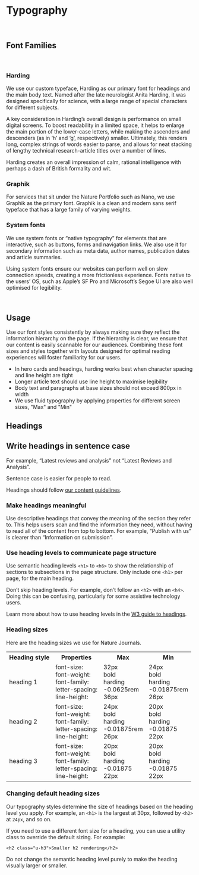 # Typography

 <br />
 
## Font Families

 <br />
 
### Harding
We use our custom typeface, Harding as our primary font for headings and the main body text. Named after the late neurologist Anita Harding, it was designed specifically for science, with a large range of special characters for different subjects.

A key consideration in Harding’s overall design is performance on small digital screens. To boost readability in a limited space, it helps to enlarge the main portion of the lower-case letters, while making the ascenders and descenders (as in ‘h’ and ‘g’, respectively) smaller. Ultimately, this renders long, complex strings of words easier to parse, and allows for neat stacking of lengthy technical research-article titles over a number of lines.

Harding creates an overall impression of calm, rational intelligence with perhaps a dash of British formality and wit.

### Graphik
For services that sit under the Nature Portfolio such as Nano, we use Graphik as the primary font. Graphik is a clean and modern sans serif typeface that has a large family of varying weights.

### System fonts
We use system fonts or “native typography” for elements that are interactive, such as buttons, forms and navigation links. We also use it for secondary information such as meta data, author names, publication dates and article summaries.

Using system fonts ensure our websites can perform well on slow connection speeds, creating a more frictionless experience. Fonts native to the users’ OS, such as Apple’s SF Pro and Microsoft’s Segoe UI are also well optimised for legibility.

 <br />

## Usage

Use our font styles consistently by always making sure they reflect the information hierarchy on the page. If the hierarchy is clear, we ensure that our content is easily scannable for our audiences. Combining these font sizes and styles together with layouts designed for optimal reading experiences will foster familiarity for our users.

* In hero cards and headings, harding works best when character spacing and line height are tight
* Longer article text should use line height to maximise legibility
* Body text and paragraphs at base sizes should not exceed 800px in width
* We use fluid typography by applying properties for different screen sizes, "Max" and "Min" 

## Headings

## Write headings in sentence case

For example, “Latest reviews and analysis” not “Latest Reviews and Analysis”.

Sentence case is easier for people to read.

Headings should follow [our content guidelines](/content).

### Make headings meaningful

Use descriptive headings that convey the meaning of the section they refer to. This helps users scan and find the information they need, without having to read all of the content from top to bottom.
For example, “Publish with us” is clearer than “Information on submission”.

### Use heading levels to communicate page structure

Use semantic heading levels `<h1>` to `<h6>` to show the relationship of sections to subsections in the page structure.
Only include one `<h1>` per page, for the main heading.

Don’t skip heading levels. For example, don’t follow an `<h2>` with an `<h4>`. Doing this can be confusing, particularly for some assistive technology users.

Learn  more about how to use heading levels in the [W3 guide to headings](https://www.w3.org/WAI/tutorials/page-structure/headings/).

### Heading sizes

Here are the heading sizes we use for Nature Journals.

<table>
        <tr>
                <th>
                       Heading style 
                </th>
                <th>
                       Properties 
                </th>	
                <th>
                       Max 
                </th>
                <th>
                       Min
                </th>
        </tr>
        <tr>
                <td>
                       heading 1
                </td>
                <td>
                       font-size: <br />
                       font-weight: <br />
                       font-family: <br />
                       letter-spacing: <br />
                       line-height: <br />
                </td>
                <td>
                       32px <br />
                       bold <br />
                       harding <br />
                       -0.0625rem <br />
                       36px <br />
                </td>
                <td>
                       24px <br />
                       bold <br />
                       harding <br />
                       -0.01875rem <br />
                       26px <br />
                </td>
        </tr>	
        <tr>
                <td>
                       heading 2
                </td>
                <td>
                       font-size: <br />
                       font-weight: <br />
                       font-family: <br />
                       letter-spacing: <br />
                       line-height: <br />
                </td>
                <td>
                       24px <br />
                       bold <br />
                       harding <br />
                       -0.01875rem <br />
                       26px <br />
                </td>
                <td>
                       20px <br />
                       bold <br />
                       harding <br />
                       -0.01875 <br />
                       22px <br />
                </td>
        </tr>
        <tr>
                <td>
                       heading 3
                </td>
                <td>
                       font-size: <br />
                       font-weight: <br />
                       font-family: <br />
                       letter-spacing: <br />
                       line-height: <br />
                </td>
                <td>
                       20px <br />
                       bold <br />
                       harding <br />
                       -0.01875 <br />
                       22px <br />
                </td>
                <td>
                       20px <br />
                       bold <br />
                       harding <br />
                       -0.01875 <br />
                       22px <br />
                </td>
        </tr>	
</table>	

### Changing default heading sizes

Our typography styles determine the size of headings based on the heading level you apply. For example, an `<h1>` is the largest at 30px, followed by `<h2>` at `24px`, and so on.

If you need to use a different font size for a heading, you can use a utility class to override the default sizing. For example:

```
<h2 class="u-h3">Smaller h2 rendering</h2>
```

Do not change the semantic heading level purely to make the heading visually larger or smaller.

